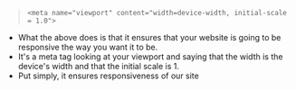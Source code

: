 > `<meta name="viewport" content="width=device-width, initial-scale = 1.0">`

* What the above does is that it ensures that your website is going to be responsive the way you want it to be.
* It's a meta tag looking at your viewport and saying that the width is the device's width and that the initial scale is 1.
* Put simply, it ensures responsiveness of our site

